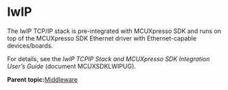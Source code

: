 # lwIP

The lwIP TCP/IP stack is pre-integrated with MCUXpresso SDK and runs on top of the MCUXpresso SDK Ethernet driver with Ethernet-capable devices/boards.

For details, see the *lwIP TCPIP Stack and MCUXpresso SDK Integration User’s Guide* \(document MCUXSDKLWIPUG\).

**Parent topic:**[Middleware](../topics/middleware.md)

